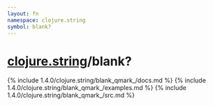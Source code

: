 ```yaml
---
layout: fn
namespace: clojure.string
symbol: blank?
---
```


# [clojure.string](../)/blank?

{% include 1.4.0/clojure.string/blank_qmark_/docs.md %}
{% include 1.4.0/clojure.string/blank_qmark_/examples.md %}
{% include 1.4.0/clojure.string/blank_qmark_/src.md %}

